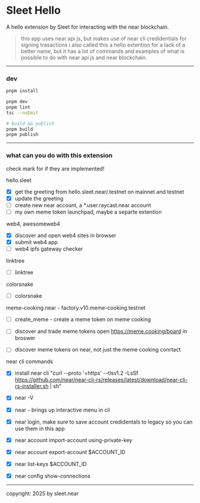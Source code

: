 # Sleet Hello

A hello extension by Sleet for interacting with the near blockchain.

> this app uses near api js, but makes use of near cli credidentials for signing trasactions
> i also called this a hello extention for a lack of a better name, but it has a lot of commands and examples of what is possible to do with near api js and near blockchain.

---

### dev

```sh
pnpm install

pnpm dev
pnpm lint
tsc --noEmit

# build && publish
pnpm build
pnpm publish
```

---

### what can you do with this extension
check mark for if they are implemented!

hello.sleet
- [x] get the greeting from hello.sleet.near/.testnet on mainnet and testnet
- [X] update the greeting
- [ ] create new near account, a *.user.raycast.near account
- [ ] my own meme token launchpad, maybe a separte extention

web4, awesomeweb4
- [x] discover and open web4 sites in browser
- [x] submit web4 app
- [ ] web4 ipfs gateway checker

linktree
- [ ] linktree

colorsnake
- [ ] colorsnake

meme-cooking.near - factory.v10.meme-cooking.testnet
- [ ] create_meme - create a meme token on meme cooking
- [ ] discover and trade meme tokens open https://meme.cooking/board in broswer
- [ ] discover meme tokens on near, not just the meme cooking conrtact


near cli commands
- [x] install near cli "curl --proto '=https' --tlsv1.2 -LsSf https://github.com/near/near-cli-rs/releases/latest/download/near-cli-rs-installer.sh | sh"
- [x] near -V
- [x] near - brings up interactive menu in cli
- [x] near login, make sure to save account credidentals to legacy so you can use them in this app
- [x] near account import-account using-private-key
- [x] near account export-account $ACCOUNT_ID
- [x] near list-keys $ACCOUNT_ID
- [x] near config show-connections



---

copyright: 2025 by sleet.near